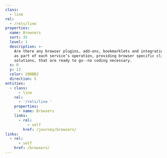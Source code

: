 ```yaml
---
class:
  - line
rel:
  - /rels/line
properties:
  name: Browsers
  sort: 35
  level: 1
  description: >-
    Are there any browser plugins, add-ons, bookmarklets and integrations used
    as part of each service’s operation, providing browser specific client
    solutions, that are ready to go--no coding necessary.
  x: 0
  y: 12
  color: 20BBB2
  direction: S       
entities:
  - class:
      - line
    rel:
      - '/rels/line '
    properties:
      - name: Browsers
    links:
      - rel:
          - self
        href: /journey/browsers/
links:
  - rel:
      - self
    href: /browsers/
---
```

